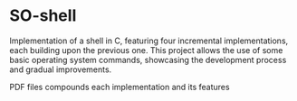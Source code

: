 # SO-shell
Implementation of a shell in C, featuring four incremental implementations, each building upon the previous one. This project allows the use of some basic operating system commands, showcasing the development process and gradual improvements.

PDF files compounds each implementation and its features
